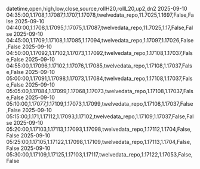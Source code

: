 datetime,open,high,low,close,source,rollH20,rollL20,up2,dn2
2025-09-10 04:35:00,1.1708,1.17087,1.1707,1.17078,twelvedata_repo,11.7025,1.1697,False,False
2025-09-10 04:40:00,1.1708,1.17095,1.17075,1.17087,twelvedata_repo,11.7025,1.17,False,False
2025-09-10 04:45:00,1.1709,1.17108,1.17085,1.17094,twelvedata_repo,1.17097,1.17026,False,False
2025-09-10 04:50:00,1.17092,1.17102,1.17073,1.17092,twelvedata_repo,1.17108,1.17037,False,False
2025-09-10 04:55:00,1.17096,1.17102,1.17076,1.17085,twelvedata_repo,1.17108,1.17037,False,False
2025-09-10 05:00:00,1.17091,1.17098,1.17073,1.17084,twelvedata_repo,1.17108,1.17037,False,False
2025-09-10 05:05:00,1.17084,1.17099,1.17068,1.17073,twelvedata_repo,1.17108,1.17037,False,False
2025-09-10 05:10:00,1.17077,1.17109,1.17073,1.17099,twelvedata_repo,1.17108,1.17037,False,False
2025-09-10 05:15:00,1.171,1.17112,1.17093,1.17102,twelvedata_repo,1.17109,1.17037,False,False
2025-09-10 05:20:00,1.17103,1.17113,1.17093,1.17098,twelvedata_repo,1.17112,1.1704,False,False
2025-09-10 05:25:00,1.17105,1.17122,1.17098,1.17109,twelvedata_repo,1.17113,1.1704,False,False
2025-09-10 05:30:00,1.17109,1.17125,1.17103,1.17117,twelvedata_repo,1.17122,1.17053,False,False
